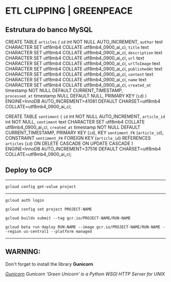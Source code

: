 # ETL CLIPPING | GREENPEACE

## Estrutura do banco MySQL


CREATE TABLE `articles` (
  `id` int NOT NULL AUTO_INCREMENT,
  `author` text CHARACTER SET utf8mb4 COLLATE utf8mb4_0900_ai_ci,
  `title` text CHARACTER SET utf8mb4 COLLATE utf8mb4_0900_ai_ci,
  `description` text CHARACTER SET utf8mb4 COLLATE utf8mb4_0900_ai_ci,
  `url` text CHARACTER SET utf8mb4 COLLATE utf8mb4_0900_ai_ci,
  `urlToImage` text CHARACTER SET utf8mb4 COLLATE utf8mb4_0900_ai_ci,
  `publishedAt` text CHARACTER SET utf8mb4 COLLATE utf8mb4_0900_ai_ci,
  `content` text CHARACTER SET utf8mb4 COLLATE utf8mb4_0900_ai_ci,
  `name` text CHARACTER SET utf8mb4 COLLATE utf8mb4_0900_ai_ci,
  `created_at` timestamp NOT NULL DEFAULT CURRENT_TIMESTAMP,  
  `processed_at` timestamp NULL DEFAULT NULL,
  PRIMARY KEY (`id`)
) ENGINE=InnoDB AUTO_INCREMENT=41081 DEFAULT CHARSET=utf8mb4 COLLATE=utf8mb4_0900_ai_ci;


CREATE TABLE `sentiment` (
  `id` int NOT NULL AUTO_INCREMENT,
  `article_id` int NOT NULL,
  `sentiment` text CHARACTER SET utf8mb4 COLLATE utf8mb4_0900_ai_ci,
  `created_at` timestamp NOT NULL DEFAULT CURRENT_TIMESTAMP,
  PRIMARY KEY (`id`),
  KEY `sentiment_FK` (`article_id`),
  CONSTRAINT `sentiment_FK` FOREIGN KEY (`article_id`) REFERENCES `articles` (`id`) ON DELETE CASCADE ON UPDATE CASCADE
) ENGINE=InnoDB AUTO_INCREMENT=37516 DEFAULT CHARSET=utf8mb4 COLLATE=utf8mb4_0900_ai_ci;





## Deploy to GCP



___________

`gcloud config get-value project` 

___________


`gcloud auth login`

`gcloud config set project PROJECT-NAME`

`gcloud builds submit --tag gcr.io/PROJECT-NAME/RUN-NAME`

`gcloud beta run deploy RUN-NAME --image gcr.io/PROJECT-NAME/RUN-NAME --region us-central1 --platform managed`



___________



## WARNING:

Don't forget to install the library **Gunicorn**

*[Gunicorn](https://pypi.org/project/gunicorn/) Gunicorn ‘Green Unicorn’ is a Python WSGI HTTP Server for UNIX*